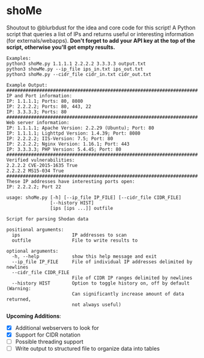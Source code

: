 # shoMe
Shoutout to @blurbdust for the idea and core code for this script!
A Python script that queries a list of IPs and returns useful or interesting information (for externals/webapps).
__Don't forget to add your API key at the top of the script, otherwise you'll get empty results.__

```
Examples:
python3 shoMe.py 1.1.1.1 2.2.2.2 3.3.3.3 output.txt
python3 showMe.py --ip_file ips_in.txt ips_out.txt
python3 shoMe.py --cidr_file cidr_in.txt cidr_out.txt
```
```
Example Output:
######################################################################
IP and Port information:
IP: 1.1.1.1; Ports: 80, 8080
IP: 2.2.2.2; Ports: 80, 443, 22
IP: 3.3.3.3; Ports: 80
######################################################################
Web server information:
IP: 1.1.1.1; Apache Version: 2.2.29 (Ubuntu); Port: 80
IP: 1.1.1.1; Lighttpd Version: 1.4.39; Port: 8080
IP: 2.2.2.2; IIS-Version: 7.5; Port: 80
IP: 2.2.2.2; Nginx Version: 1.16.1; Port: 443
IP: 3.3.3.3; PHP Version: 5.4.45; Port: 80
######################################################################
Verified vulnerabilities:
2.2.2.2 CVE-2015-1635 True
2.2.2.2 MS15-034 True
######################################################################
These IP addresses have interesting ports open:
IP: 2.2.2.2; Port 22
```
```
usage: shoMe.py [-h] [--ip_file IP_FILE] [--cidr_file CIDR_FILE]
                [--history HIST]
                [ips [ips ...]] outfile

Script for parsing Shodan data

positional arguments:
  ips                   IP addresses to scan
  outfile               File to write results to

optional arguments:
  -h, --help            show this help message and exit
  --ip_file IP_FILE     File of individual IP addresses delimited by newlines
  --cidr_file CIDR_FILE
                        File of CIDR IP ranges delimited by newlines
  --history HIST        Option to toggle history on, off by default (Warning:
                        Can significantly increase amount of data returned,
                        not always useful)
```

__Upcoming Additions__:
- [x] Additional webservers to look for
- [x] Support for CIDR notation
- [ ] Possible threading support
- [ ] Write output to structured file to organize data into tables
